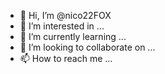 - 👋 Hi, I’m @nico22FOX
- 👀 I’m interested in ...
- 🌱 I’m currently learning ...
- 💞️ I’m looking to collaborate on ...
- 📫 How to reach me ...

<!---
nico22FOX/nico22FOX is a ✨ special ✨ repository because its `README.md` (this file) appears on your GitHub profile.
You can click the Preview link to take a look at your changes.
--->
